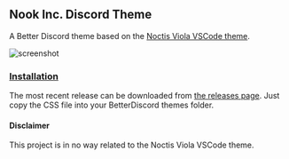 ## Nook Inc. Discord Theme

A Better Discord theme based on the [Noctis Viola VSCode theme](https://github.com/liviuschera/noctis).

![screenshot](https://i.imgur.com/N00HoWL.png)

### [Installation](https://github.com/ChaseIngebritson/nook-inc-discord-theme/releases/latest)
The most recent release can be downloaded from [the releases page](https://github.com/ChaseIngebritson/nook-inc-discord-theme/releases/latest). Just copy the CSS file into your BetterDiscord themes folder.

#### Disclaimer
This project is in no way related to the Noctis Viola VSCode theme.